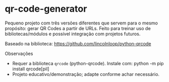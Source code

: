 # qr-code-generator

Pequeno projeto com três versões diferentes que servem para o mesmo propósito: gerar QR Codes a partir de URLs. Feito para treinar uso de bibliotecas/módulos e possível integração com projetos futuros.

Baseado na biblioteca: https://github.com/lincolnloop/python-qrcode

Observações
- Requer a biblioteca `qrcode` (python-qrcode). Instale com:
  python -m pip install qrcode[pil]
- Projeto educativo/demonstração; adapte conforme achar necessário.
